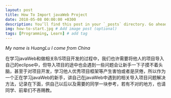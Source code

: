 ```yaml
---
layout: post
title: How To Import javaWeb Project
date: 2018-05-08 00:00:00 +0300
description: You’ll find this post in your `_posts` directory. Go ahead and edit it and re-build the site to see your changes. # Add post description (optional)
img: how-to-start.jpg # Add image post (optional)
tags: [Programming, Learn] # add tag
---
```

*My name is HuangLu*
_I come from China_

在学习javaWeb和做相关B/S项目开发的过程中，我们也许需要将他人的项目导入自己的eclipse中，但导入项目的途中也会遇到一些问题会让新手一下子摸不着头脑，甚至于对项目开发，学习他人优秀项目框架等产生害怕或者是厌倦，所以作为一个正在学习javaWeb的新手，讲自己在javaWeb中遇到的相关导入项目问题解决方法，记录在下面，供自己以后以及需要的同学一块参考，若有不对的地方，也请同学、前辈们不吝赐教。
